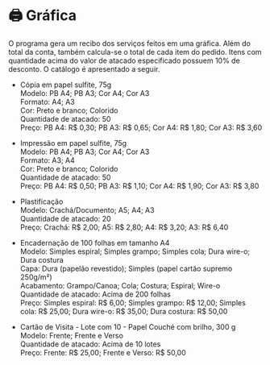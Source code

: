
# 🖨​ Gráfica

O programa gera um recibo dos serviços feitos em uma gráfica. Além do total da conta, também calcula-se o total de cada item do pedido. Itens com quantidade acima do valor de atacado especificado possuem 10% de desconto. O catálogo é apresentado a seguir.

-   Cópia em papel sulfite, 75g  
    Modelo: PB A4; PB A3; Cor A4; Cor A3  
    Formato: A4; A3  
    Cor: Preto e branco; Colorido  
    Quantidade de atacado: 50  
    Preço: PB A4: R$ 0,30; PB A3: R$ 0,65;  Cor A4: R$ 1,80; Cor A3: R$ 3,60
    

-   Impressão em papel sulfite, 75g  
    Modelo: PB A4; PB A3; Cor A4; Cor A3  
    Formato: A3; A4  
    Cor: Preto e branco; Colorido  
    Quantidade de atacado: 50  
    Preço: PB A4: R$ 0,50; PB A3: R$ 1,10; Cor A4: R$ 1,90; Cor A3: R$ 3,80  
    

-   Plastificação  
    Modelo: Crachá/Documento; A5; A4; A3  
    Quantidade de atacado: 20  
    Preço: Crachá: R$ 2,00; A5: R$ 2,80; A4: R$ 3,20; A3: R$ 6,40  
    

-   Encadernação de 100 folhas em tamanho A4  
    Modelo: Simples espiral; Simples grampo; Simples cola; Dura wire-o; Dura costura  
    Capa: Dura (papelão revestido); Simples (papel cartão supremo 250g/m²)  
    Acabamento: Grampo/Canoa; Cola; Costura; Espiral; Wire-o  
    Quantidade de atacado: Acima de 200 folhas  
    Preço: Simples espiral: R$ 6,00; Simples grampo: R$ 12,00; Simples cola: R$ 25,00; Dura wire-o: R$ 35,00; Dura costura: R$ 50,00  
    

-   Cartão de Visita - Lote com 10 - Papel Couché com brilho, 300 g  
    Modelo: Frente; Frente e Verso  
    Quantidade de atacado: Acima de 10 lotes  
    Preço: Frente: R$ 25,00; Frente e Verso: R$ 50,00
